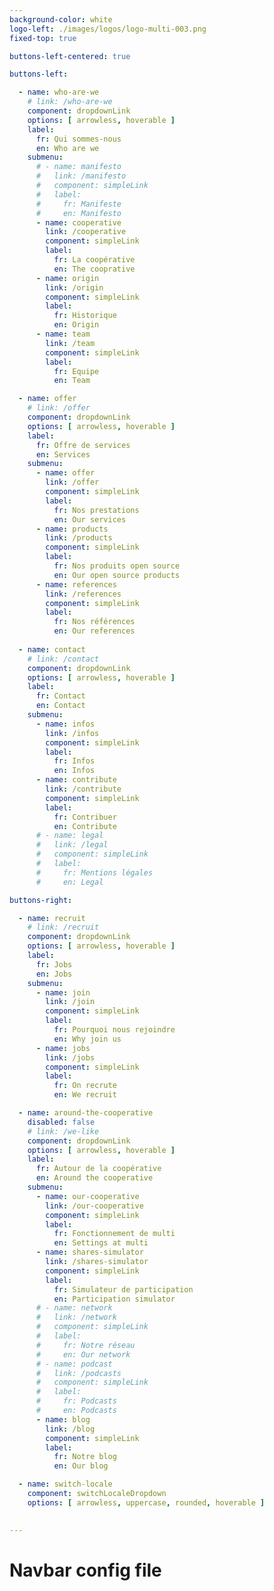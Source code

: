 ```yaml
---
background-color: white
logo-left: ./images/logos/logo-multi-003.png
fixed-top: true

buttons-left-centered: true

buttons-left: 

  - name: who-are-we 
    # link: /who-are-we
    component: dropdownLink
    options: [ arrowless, hoverable ]
    label: 
      fr: Qui sommes-nous
      en: Who are we
    submenu: 
      # - name: manifesto
      #   link: /manifesto
      #   component: simpleLink
      #   label: 
      #     fr: Manifeste
      #     en: Manifesto
      - name: cooperative
        link: /cooperative
        component: simpleLink
        label: 
          fr: La coopérative
          en: The cooprative
      - name: origin
        link: /origin
        component: simpleLink
        label: 
          fr: Historique
          en: Origin
      - name: team
        link: /team
        component: simpleLink
        label: 
          fr: Equipe
          en: Team

  - name: offer 
    # link: /offer
    component: dropdownLink
    options: [ arrowless, hoverable ]
    label: 
      fr: Offre de services
      en: Services
    submenu: 
      - name: offer
        link: /offer
        component: simpleLink
        label: 
          fr: Nos prestations
          en: Our services
      - name: products
        link: /products
        component: simpleLink
        label: 
          fr: Nos produits open source
          en: Our open source products
      - name: references
        link: /references
        component: simpleLink
        label: 
          fr: Nos références
          en: Our references
  
  - name: contact 
    # link: /contact
    component: dropdownLink
    options: [ arrowless, hoverable ]
    label: 
      fr: Contact
      en: Contact
    submenu: 
      - name: infos
        link: /infos
        component: simpleLink
        label: 
          fr: Infos
          en: Infos
      - name: contribute
        link: /contribute
        component: simpleLink
        label: 
          fr: Contribuer
          en: Contribute
      # - name: legal
      #   link: /legal
      #   component: simpleLink
      #   label: 
      #     fr: Mentions légales
      #     en: Legal

buttons-right: 

  - name: recruit 
    # link: /recruit
    component: dropdownLink
    options: [ arrowless, hoverable ]
    label: 
      fr: Jobs
      en: Jobs
    submenu: 
      - name: join
        link: /join
        component: simpleLink
        label: 
          fr: Pourquoi nous rejoindre
          en: Why join us
      - name: jobs
        link: /jobs
        component: simpleLink
        label: 
          fr: On recrute
          en: We recruit

  - name: around-the-cooperative
    disabled: false
    # link: /we-like
    component: dropdownLink
    options: [ arrowless, hoverable ]
    label: 
      fr: Autour de la coopérative
      en: Around the cooperative
    submenu: 
      - name: our-cooperative
        link: /our-cooperative
        component: simpleLink
        label: 
          fr: Fonctionnement de multi
          en: Settings at multi
      - name: shares-simulator
        link: /shares-simulator
        component: simpleLink
        label: 
          fr: Simulateur de participation
          en: Participation simulator
      # - name: network
      #   link: /network
      #   component: simpleLink
      #   label: 
      #     fr: Notre réseau
      #     en: Our network
      # - name: podcast
      #   link: /podcasts
      #   component: simpleLink
      #   label: 
      #     fr: Podcasts
      #     en: Podcasts
      - name: blog
        link: /blog
        component: simpleLink
        label: 
          fr: Notre blog
          en: Our blog

  - name: switch-locale
    component: switchLocaleDropdown
    options: [ arrowless, uppercase, rounded, hoverable ]
    

--- 
```


# Navbar config file
